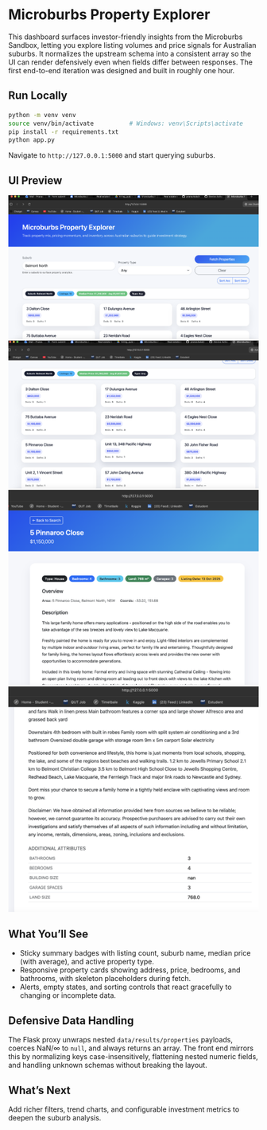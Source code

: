 # Microburbs Property Explorer

This dashboard surfaces investor-friendly insights from the Microburbs Sandbox, letting you explore listing volumes and price signals for Australian suburbs. It normalizes the upstream schema into a consistent array so the UI can render defensively even when fields differ between responses. The first end-to-end iteration was designed and built in roughly one hour.

## Run Locally
```bash
python -m venv venv
source venv/bin/activate          # Windows: venv\Scripts\activate
pip install -r requirements.txt
python app.py
```
Navigate to `http://127.0.0.1:5000` and start querying suburbs.

## UI Preview
![Overview](https://raw.githubusercontent.com/pranavkalal/microburbs-dashboard/main/docs/overview.png)
![Property List](https://raw.githubusercontent.com/pranavkalal/microburbs-dashboard/main/docs/property-list.png)
![Property Detail](https://raw.githubusercontent.com/pranavkalal/microburbs-dashboard/main/docs/property-detail-1.png)
![Property Detail Metrics](https://raw.githubusercontent.com/pranavkalal/microburbs-dashboard/main/docs/property-detail-2.png)

## What You’ll See
- Sticky summary badges with listing count, suburb name, median price (with average), and active property type.
- Responsive property cards showing address, price, bedrooms, and bathrooms, with skeleton placeholders during fetch.
- Alerts, empty states, and sorting controls that react gracefully to changing or incomplete data.

## Defensive Data Handling
The Flask proxy unwraps nested `data/results/properties` payloads, coerces NaN/∞ to `null`, and always returns an array. The front end mirrors this by normalizing keys case-insensitively, flattening nested numeric fields, and handling unknown schemas without breaking the layout.

## What’s Next
Add richer filters, trend charts, and configurable investment metrics to deepen the suburb analysis.
